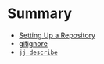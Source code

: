 # Summary

- [Setting Up a Repository](./setting-up-a-repository.md)
- [gitignore](./gitignore.md)
- [`jj describe`](jj-describe.md)
